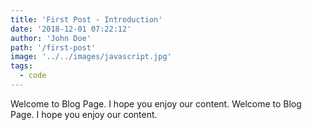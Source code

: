 ```yaml
---
title: 'First Post - Introduction'
date: '2018-12-01 07:22:12'
author: 'John Doe'
path: '/first-post'
image: '../../images/javascript.jpg'
tags: 
  - code
---
```


Welcome to Blog Page. I hope you enjoy our content. Welcome to Blog Page. I hope you enjoy our content.